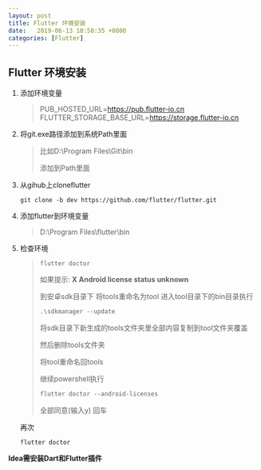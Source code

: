 ```yaml
---
layout: post
title: Flutter 环境安装
date:   2019-06-13 10:58:35 +0800
categories: [Flutter]
---
```


## Flutter 环境安装

1. 添加环境变量

   > PUB_HOSTED_URL=https://pub.flutter-io.cn
   > FLUTTER_STORAGE_BASE_URL=https://storage.flutter-io.cn

2. 将git.exe路径添加到系统Path里面

   > 比如D:\Program Files\Git\bin
   >
   > 添加到Path里面

3. 从gihub上cloneflutter

   ```shell
   git clone -b dev https://github.com/flutter/flutter.git
   ```
   
4. 添加flutter到环境变量

   > D:\Program Files\flutter\bin

5. 检查环境

   > ```shell
   > flutter doctor
   > ```
   >
   > 如果提示:  **X Android license status unknown**
   >
   > 到安卓sdk目录下 将tools重命名为tool
   >  进入tool目录下的bin目录执行
   >
   > ```powershell
   > .\sdkmanager --update
   > ```
   >
   > 将sdk目录下新生成的tools文件夹里全部内容复制到tool文件夹覆盖
   >
   > 然后删除tools文件夹
   >
   > 将tool重命名回tools
   >
   > 继续powershell执行
   >
   > ```powershell
   > flutter doctor --android-licenses
   > ```
   >
   > 全部同意(输入y) 回车

   再次
   ```shell
   flutter doctor
   ```

**Idea需安装Dart和Flutter插件**

